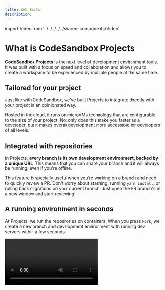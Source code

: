 ```yaml
---
title: Web Editor
description:
---
```


import Video from '../../../../../shared-components/Video'

# What is CodeSandbox Projects

**CodeSandbox Projects** is the next level of development environment tools. It was built with a focus on speed and collaboration and allows you to create a workspace to be experienced by multiple people at the same time. 


## Tailored for your project

Just like with CodeSandbox, we’ve built Projects to integrate directly with your project in an opinionated way.  

Hosted in the cloud, it runs on microVMs technology that are configurable to the size of your project. Not only does this make you faster as a developer, but it makes overall development more accessible for developers of all levels.


## Integrated with repositories

In Projects, **every branch is its own development environment, backed by a unique URL**. This means that you can share your branch and it will always be running, even if you’re offline.

This feature is specially useful when you’re working on a branch and need to quickly review a PR. Don't worry about stashing, running `yarn install`, or rolling back migrations on your current branch. Just open the PR branch's in a new window and start reviewing!

## A running environment in seconds

At Projects, we run the repositories on containers. When you press `Fork`, we create a new branch and development environment with running dev servers within a few seconds.

<Video src="../../introduction-gitflow.mp4" />

If you are looking at someone’s PR and want to quickly test a suggestion, simply click `Fork`, write the code and share a link to your changes. If you’re happy with the changes, merge that
into the existing PR. All of this in under a minute.

## Works with VSCode

Open any branch directly in your local VSCode and use all the extensions and keybindings that you’ve already configured. On top of this, all editors can collaborate seamlessly, so someone can use the online editor to follow you in VSCode.

<Video src="../../introduction-vscode.mp4" />

## Develop on the go on your iPad/iPhone with a native app

Pick up where you left off or develop from scratch from an iPad or iPhone with all the functionalities that you would expect from a development environment.

<Video src="../../introduction-ios.mp4" />


